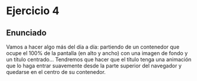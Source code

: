 # Ejercicio 4

## Enunciado

Vamos a hacer algo más del día a día: partiendo de un contenedor que ocupe el 100% de la pantalla (en alto y ancho) con una imagen de fondo y un título centrado... Tendremos que hacer que el título tenga una animación que lo haga entrar suavemente desde la parte superior del navegador y quedarse en el centro de su contenedor.
